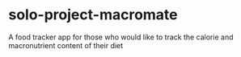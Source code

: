 # solo-project-macromate

A food tracker app for those who would like to track the calorie and macronutrient content of their diet
